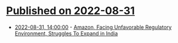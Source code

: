 # [Published on 2022-08-31](index.md)

* [2022-08-31, 14:00:00](https://tech.slashdot.org/story/22/08/31/139242/amazon-facing-unfavorable-regulatory-environment-struggles-to-expand-in-india?utm_source=rss1.0mainlinkanon&utm_medium=feed) - [Amazon, Facing Unfavorable Regulatory Environment, Struggles To Expand in India](https://tech.slashdot.org/story/22/08/31/139242/amazon-facing-unfavorable-regulatory-environment-struggles-to-expand-in-india?utm_source=rss1.0mainlinkanon&utm_medium=feed)
